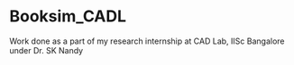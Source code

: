 # Booksim_CADL

Work done as a part of my research internship at CAD Lab, IISc Bangalore under Dr. SK Nandy

